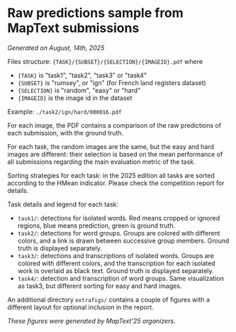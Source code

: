 # Raw predictions sample from MapText submissions

*Generated on August, 14th, 2025*

Files structure: `{TASK}/{SUBSET}/{SELECTION}/{IMAGEID}.pdf` where

- `{TASK}` is "task1", "task2", "task3" or "task4"
- `{SUBSET}` is "rumsey", or "ign" (for French land registers dataset)
- `{SELECTION}` is "random", "easy" or "hard"
- `{IMAGEID}` is the image id in the dataset

Example: `./task2/ign/hard/000016.pdf`

For each image, the PDF contains a comparison of the raw predictions of each submission, with the ground truth.

For each task, the random images are the same, but the easy and hard images are different: their selection is based on the mean performance of all submissions regarding the main evaluation metric of the task.


Sorting strategies for each task: in the 2025 edition all tasks are sorted according to the HMean indicator. Please check the competition report for details.


Task details and legend for each task:

- `task1/`: detections for isolated words. Red means cropped or ignored regions, blue means prediction, green is ground truth.
- `task2/`: detections for word groups. Groups are colored with different colors, and a link is drawn between successive group members. Ground truth is displayed separately.
- `task3/`: detections and transcriptions of isolated words. Groups are colored with different colors, and the transcription for each isolated work is overlaid as black text. Ground truth is displayed separately.
- `task4/`: detection and transcription of word groups. Same visualization as task3, but different sorting for easy and hard images.


An additional directory `extrafigs/` contains a couple of figures with a different layout for optional inclusion in the report.


*These figures were generated by MapText'25 organizers.*
